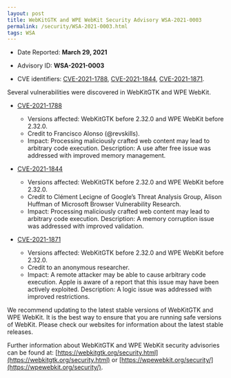 ```yaml
---
layout: post
title: WebKitGTK and WPE WebKit Security Advisory WSA-2021-0003
permalink: /security/WSA-2021-0003.html
tags: WSA
---
```


* Date Reported: **March 29, 2021**

* Advisory ID: **WSA-2021-0003**

* CVE identifiers: [CVE-2021-1788](#CVE-2021-1788), [CVE-2021-1844](#CVE-2021-1844),
  [CVE-2021-1871](#CVE-2021-1871).


Several vulnerabilities were discovered in WebKitGTK and WPE WebKit.

* <a name="CVE-2021-1788" href="https://cve.mitre.org/cgi-bin/cvename.cgi?name=CVE-2021-1788">CVE-2021-1788</a>
  * Versions affected: WebKitGTK before 2.32.0 and WPE WebKit before
    2.32.0.
  * Credit to Francisco Alonso (@revskills).
  * Impact: Processing maliciously crafted web content may lead to
    arbitrary code execution. Description: A use after free issue was
    addressed with improved memory management.

* <a name="CVE-2021-1844" href="https://cve.mitre.org/cgi-bin/cvename.cgi?name=CVE-2021-1844">CVE-2021-1844</a>
  * Versions affected: WebKitGTK before 2.32.0 and WPE WebKit before
    2.32.0.
  * Credit to Clément Lecigne of Google’s Threat Analysis Group, Alison
    Huffman of Microsoft Browser Vulnerability Research.
  * Impact: Processing maliciously crafted web content may lead to
    arbitrary code execution. Description: A memory corruption issue was
    addressed with improved validation.

* <a name="CVE-2021-1871" href="https://cve.mitre.org/cgi-bin/cvename.cgi?name=CVE-2021-1871">CVE-2021-1871</a>
  * Versions affected: WebKitGTK before 2.32.0 and WPE WebKit before
    2.32.0.
  * Credit to an anonymous researcher.
  * Impact: A remote attacker may be able to cause arbitrary code
    execution. Apple is aware of a report that this issue may have been
    actively exploited. Description: A logic issue was addressed with
    improved restrictions.


We recommend updating to the latest stable versions of WebKitGTK and WPE
WebKit. It is the best way to ensure that you are running safe versions
of WebKit. Please check our websites for information about the latest
stable releases.

Further information about WebKitGTK and WPE WebKit security advisories can be found at: 
[https://webkitgtk.org/security.html](https://webkitgtk.org/security.html) or [https://wpewebkit.org/security/](https://wpewebkit.org/security/).
